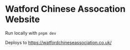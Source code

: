 # Watford Chinese Assocation Website

Run locally with `pnpm dev`

Deploys to https://watfordchineseassociation.co.uk/
